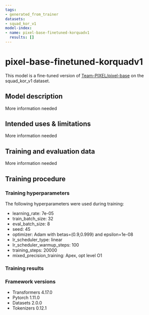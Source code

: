 ```yaml
---
tags:
- generated_from_trainer
datasets:
- squad_kor_v1
model-index:
- name: pixel-base-finetuned-korquadv1
  results: []
---
```


<!-- This model card has been generated automatically according to the information the Trainer had access to. You
should probably proofread and complete it, then remove this comment. -->

# pixel-base-finetuned-korquadv1

This model is a fine-tuned version of [Team-PIXEL/pixel-base](https://huggingface.co/Team-PIXEL/pixel-base) on the squad_kor_v1 dataset.

## Model description

More information needed

## Intended uses & limitations

More information needed

## Training and evaluation data

More information needed

## Training procedure

### Training hyperparameters

The following hyperparameters were used during training:
- learning_rate: 7e-05
- train_batch_size: 32
- eval_batch_size: 8
- seed: 45
- optimizer: Adam with betas=(0.9,0.999) and epsilon=1e-08
- lr_scheduler_type: linear
- lr_scheduler_warmup_steps: 100
- training_steps: 20000
- mixed_precision_training: Apex, opt level O1

### Training results



### Framework versions

- Transformers 4.17.0
- Pytorch 1.11.0
- Datasets 2.0.0
- Tokenizers 0.12.1
